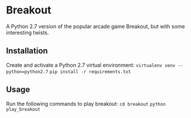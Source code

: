 # Breakout
A Python 2.7 version of the popular arcade game Breakout, but with some interesting twists. 

## Installation
Create and activate a Python 2.7 virtual environment:
`virtualenv venv --python=python2.7`
`pip install -r requirements.txt`

## Usage 
Run the following commands to play breakout:
`cd breakout`
`python play_breakout`
